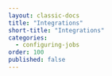 ```yaml
---
layout: classic-docs
title: "Integrations"
short-title: "Integrations"
categories:
  - configuring-jobs
order: 100
published: false
---
```


